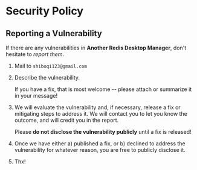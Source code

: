 # Security Policy

## Reporting a Vulnerability

If there are any vulnerabilities in **Another Redis Desktop Manager**, don't hesitate to _report them_.

1. Mail to `shiboqi123@gmail.com`
2. Describe the vulnerability.

   If you have a fix, that is most welcome -- please attach or summarize it in your message!

3. We will evaluate the vulnerability and, if necessary, release a fix or mitigating steps to address it. We will contact you to let you know the outcome, and will credit you in the report.

   Please **do not disclose the vulnerability publicly** until a fix is released!

4. Once we have either a) published a fix, or b) declined to address the vulnerability for whatever reason, you are free to publicly disclose it.

5. Thx!
